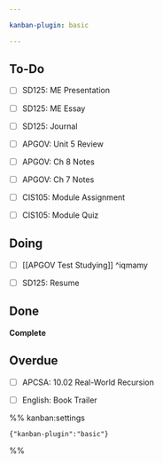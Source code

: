 ```yaml
---

kanban-plugin: basic

---
```


## To-Do

- [ ] SD125: ME Presentation
- [ ] SD125: ME Essay
- [ ] SD125: Journal
- [ ] APGOV: Unit 5 Review
- [ ] APGOV: Ch 8 Notes
- [ ] APGOV: Ch 7 Notes
- [ ] CIS105: Module Assignment
- [ ] CIS105: Module Quiz


## Doing

- [ ] [[APGOV  Test Studying]] ^iqmamy
- [ ] SD125: Resume


## Done

**Complete**


## Overdue

- [ ] APCSA: 10.02 Real-World Recursion
- [ ] English: Book Trailer




%% kanban:settings
```
{"kanban-plugin":"basic"}
```
%%